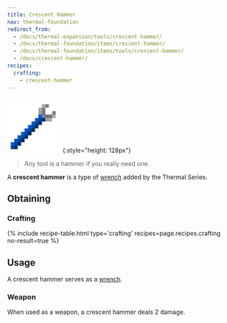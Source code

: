 ```yaml
---
title: Crescent Hammer
nav: thermal-foundation
redirect_from:
  - /docs/thermal-expansion/tools/crescent-hammer/
  - /docs/thermal-foundation/items/crescent-hammer/
  - /docs/thermal-foundation/items/tools/crescent-hammer/
  - /docs/crescent-hammer/
recipes:
  crafting:
    - crescent-hammer
---
```


![Crescent hammer](/assets/images/thermal-foundation/crescent-hammer.png){:style="height: 128px"}

> Any tool is a hammer if you really need one.


A **crescent hammer** is a type of [wrench](/docs/wrenches/) added by the
Thermal Series.


Obtaining
---------

### Crafting
{% include recipe-table.html type='crafting' recipes=page.recipes.crafting no-result=true %}


Usage
-----

A crescent hammer serves as a [wrench](/docs/wrenches/#usage).

### Weapon
When used as a weapon, a crescent hammer deals 2 damage.
